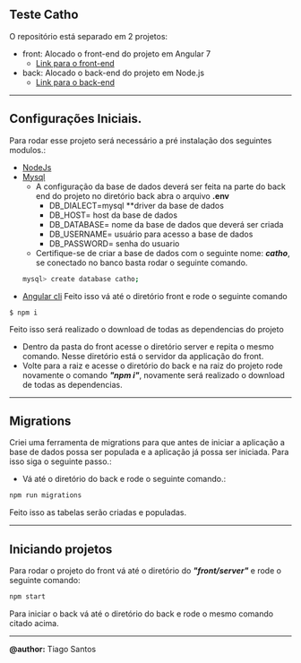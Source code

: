 Teste Catho
---

O repositório está separado em 2 projetos:
- front: Alocado o front-end do projeto em Angular 7
  - [Link para o front-end](https://github.com/tiagodesouzasantos/catho/tree/master/front)
- back: Alocado o back-end do projeto em Node.js
  - [Link para o back-end](https://github.com/tiagodesouzasantos/catho/tree/master/back)
___
Configurações Iniciais.
---
Para rodar esse projeto será necessário a pré instalação dos seguintes modulos.:
- [NodeJs](https://nodejs.org/en/download/)
- [Mysql](https://www.mysql.com/downloads/)
    - A configuração da base de dados deverá ser feita na parte do back end do projeto no diretório back abra o arquivo __.env__ 
        - DB_DIALECT=mysql **driver da base de dados
        - DB_HOST= host da base de dados
        - DB_DATABASE= nome da base de dados que deverá ser criada
        - DB_USERNAME= usuário para acesso a base de dados
        - DB_PASSWORD= senha do usuario
    - Certifique-se de criar a base de dados com o seguinte nome: **_catho_**, se conectado no banco basta rodar o seguinte comando.
    ```bash
    mysql> create database catho;
    ```
- [Angular cli](https://cli.angular.io/)
Feito isso vá até o diretório front e rode o seguinte comando
```batch
$ npm i
```
Feito isso será realizado o download de todas as dependencias do projeto
- Dentro da pasta do front acesse o diretório server e repita o mesmo comando. Nesse diretório está o servidor da applicação do front.
- Volte para a raiz e acesse o diretório do back e na raiz do projeto rode novamente o comando *__"npm i"__*, novamente será realizado o download de todas as dependencias.
---
Migrations
--
 Criei uma ferramenta de migrations para que antes de iniciar a aplicação a base de dados possa ser populada e a aplicação já possa ser iniciada.
Para isso siga o seguinte passo.:
- Vá até o diretório do back e rode o seguinte comando.:
```bash
npm run migrations
```
Feito isso as tabelas serão criadas e populadas.

---
Iniciando projetos
---
Para rodar o projeto do front vá até o diretório do _**"front/server"**_ e rode o seguinte comando:
```bash
npm start
```
Para iniciar o back vá até o diretório do back e rode o mesmo comando citado acima.

---
**@author:** Tiago Santos
